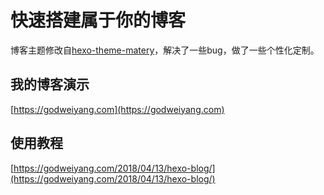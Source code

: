 # 快速搭建属于你的博客
博客主题修改自[hexo-theme-matery](https://github.com/blinkfox/hexo-theme-matery)，解决了一些bug，做了一些个性化定制。

## 我的博客演示
[https://godweiyang.com](https://godweiyang.com)

## 使用教程
[https://godweiyang.com/2018/04/13/hexo-blog/](https://godweiyang.com/2018/04/13/hexo-blog/)